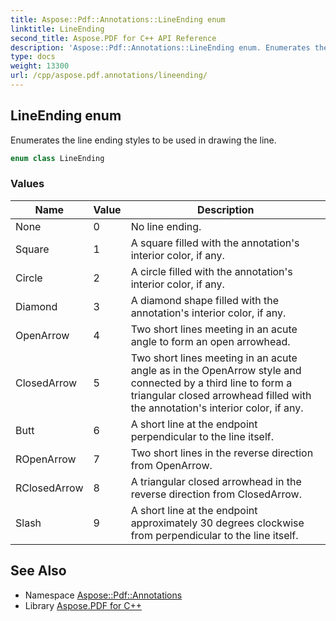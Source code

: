```yaml
---
title: Aspose::Pdf::Annotations::LineEnding enum
linktitle: LineEnding
second_title: Aspose.PDF for C++ API Reference
description: 'Aspose::Pdf::Annotations::LineEnding enum. Enumerates the line ending styles to be used in drawing the line in C++.'
type: docs
weight: 13300
url: /cpp/aspose.pdf.annotations/lineending/
---
```

## LineEnding enum


Enumerates the line ending styles to be used in drawing the line.

```cpp
enum class LineEnding
```

### Values

| Name | Value | Description |
| --- | --- | --- |
| None | 0 | No line ending. |
| Square | 1 | A square filled with the annotation's interior color, if any. |
| Circle | 2 | A circle filled with the annotation's interior color, if any. |
| Diamond | 3 | A diamond shape filled with the annotation's interior color, if any. |
| OpenArrow | 4 | Two short lines meeting in an acute angle to form an open arrowhead. |
| ClosedArrow | 5 | Two short lines meeting in an acute angle as in the OpenArrow style and connected by a third line to form a triangular closed arrowhead filled with the annotation's interior color, if any. |
| Butt | 6 | A short line at the endpoint perpendicular to the line itself. |
| ROpenArrow | 7 | Two short lines in the reverse direction from OpenArrow. |
| RClosedArrow | 8 | A triangular closed arrowhead in the reverse direction from ClosedArrow. |
| Slash | 9 | A short line at the endpoint approximately 30 degrees clockwise from perpendicular to the line itself. |

## See Also

* Namespace [Aspose::Pdf::Annotations](../)
* Library [Aspose.PDF for C++](../../)
